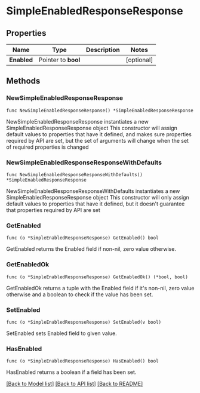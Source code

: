 # SimpleEnabledResponseResponse

## Properties

Name | Type | Description | Notes
------------ | ------------- | ------------- | -------------
**Enabled** | Pointer to **bool** |  | [optional] 

## Methods

### NewSimpleEnabledResponseResponse

`func NewSimpleEnabledResponseResponse() *SimpleEnabledResponseResponse`

NewSimpleEnabledResponseResponse instantiates a new SimpleEnabledResponseResponse object
This constructor will assign default values to properties that have it defined,
and makes sure properties required by API are set, but the set of arguments
will change when the set of required properties is changed

### NewSimpleEnabledResponseResponseWithDefaults

`func NewSimpleEnabledResponseResponseWithDefaults() *SimpleEnabledResponseResponse`

NewSimpleEnabledResponseResponseWithDefaults instantiates a new SimpleEnabledResponseResponse object
This constructor will only assign default values to properties that have it defined,
but it doesn't guarantee that properties required by API are set

### GetEnabled

`func (o *SimpleEnabledResponseResponse) GetEnabled() bool`

GetEnabled returns the Enabled field if non-nil, zero value otherwise.

### GetEnabledOk

`func (o *SimpleEnabledResponseResponse) GetEnabledOk() (*bool, bool)`

GetEnabledOk returns a tuple with the Enabled field if it's non-nil, zero value otherwise
and a boolean to check if the value has been set.

### SetEnabled

`func (o *SimpleEnabledResponseResponse) SetEnabled(v bool)`

SetEnabled sets Enabled field to given value.

### HasEnabled

`func (o *SimpleEnabledResponseResponse) HasEnabled() bool`

HasEnabled returns a boolean if a field has been set.


[[Back to Model list]](../README.md#documentation-for-models) [[Back to API list]](../README.md#documentation-for-api-endpoints) [[Back to README]](../README.md)


